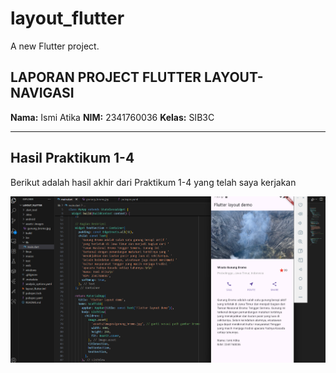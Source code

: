 # layout_flutter

A new Flutter project.

## LAPORAN PROJECT FLUTTER LAYOUT-NAVIGASI

**Nama:** Ismi Atika
**NIM:** 2341760036
**Kelas:** SIB3C

---

## Hasil Praktikum 1-4

Berikut adalah hasil akhir dari Praktikum 1-4 yang telah saya kerjakan

![Hasil](image/Hasil.png)
